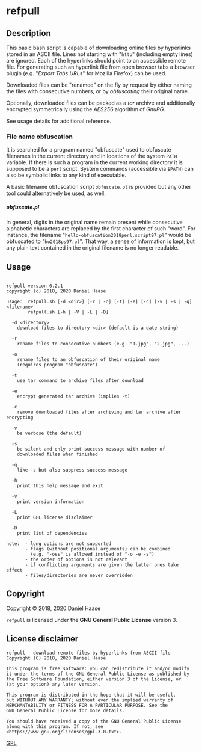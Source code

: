 # refpull

## Description

This basic bash script is capable of downloading online files by hyperlinks
stored in an ASCII file. Lines not starting with "`http`" (including empty
lines) are ignored. Each of the hyperlinks should point to an accessible remote
file. For generating such an hyperlink file from open browser tabs a browser
plugin (e.g. "*Export Tabs URLs*" for Mozilla Firefox) can be used.

Downloaded files can be "renamed" on the fly by request by either naming the
files with consecutive numbers, or by *obfuscating* their original name.

Optionally, downloaded files can be packed as a *tar* archive and additionally
encrypted symmetrically using the *AES256* algorithm of *GnuPG*.

See usage details for additional reference.


### File name obfuscation

It is searched for a program named "obfuscate" used to obfuscate filenames in
the current directory and in locations of the system `PATH` variable. If there
is such a program in the current working directory it is supposed to be a `perl`
script. System commands (accessible via `$PATH`) can also be symbolic links to
any kind of executable.

A basic filename obfuscation script `obfuscate.pl` is provided but any other
tool could alternatively be used, as well.


##### obfuscate.pl

In general, digits in the original name remain present while consecutive
alphabetic characters are replaced by the first character of such "word". For
instance, the filename "`hello-obfuscation2018perl.script97.pl`" would be
obfuscated to "`ho2018ps97.pl`". That way, a sense of information is kept, but
any plain text contained in the original filename is no longer readable.


## Usage

```

refpull version 0.2.1
copyright (c) 2018, 2020 Daniel Haase

usage:  refpull.sh [-d <dir>] [-r | -o] [-t] [-e] [-c] [-v | -s | -q] <filename>
        refpull.sh [-h | -V | -L | -D]

  -d <directory>
    download files to directory <dir> (default is a date string)

  -r
    rename files to consecutive numbers (e.g. "1.jpg", "2.jpg", ...)

  -o
    rename files to an obfuscation of their original name
    (requires program "obfuscate")

  -t
    use tar command to archive files after download

  -e
    encrypt generated tar archive (implies -t)

  -c
    remove downloaded files after archiving and tar archive after encrypting

  -v
    be verbose (the default)

  -s
    be silent and only print success message with number of
    downloaded files when finished

  -q
    like -s but also suppress success message

  -h
    print this help message and exit

  -V
    print version information

  -L
    print GPL license disclaimer

  -D
    print list of dependencies

note:  - long options are not supported
       - flags (without positional arguments) can be combined
         (e.g. "-oes" is allowed instead of "-o -e -s")
       - the order of options is not relevant
       - if conflicting arguments are given the latter ones take effect
       - files/directories are never overridden

```


## Copyright

Copyright &copy; 2018, 2020 Daniel Haase

`refpull` is licensed under the **GNU General Public License** version 3.


## License disclaimer

```
refpull - download remote files by hyperlinks from ASCII file
Copyright (C) 2018, 2020 Daniel Haase

This program is free software: you can redistribute it and/or modify
it under the terms of the GNU General Public License as published by
the Free Software Foundation, either version 3 of the License, or
(at your option) any later version.

This program is distributed in the hope that it will be useful,
but WITHOUT ANY WARRANTY; without even the implied warranty of
MERCHANTABILITY or FITNESS FOR A PARTICULAR PURPOSE. See the
GNU General Public License for more details.

You should have received a copy of the GNU General Public License
along with this program. If not, see
<https://www.gnu.org/licenses/gpl-3.0.txt>.
```

[GPL](https://www.gnu.org/licenses/gpl-3.0.txt)
